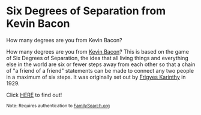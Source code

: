 # Six Degrees of Separation from Kevin Bacon

How many degrees are you from Kevin Bacon?

How many degrees are you from <a href="http://www.baconbros.com/" target="_blank">Kevin Bacon</a>? This is based on the game of Six Degrees of Separation, the idea that all living things and everything else in the world are six or fewer steps away from each other so that a chain of "a friend of a friend" statements can be made to connect any two people in a maximum of six steps. It was originally set out by <a href="https://en.wikipedia.org/wiki/Frigyes_Karinthy" target="_blank">Frigyes Karinthy</a> in 1929.

Click [HERE](https://misbach.github.io/fs-kevinbacon/) to find out!

<sub>Note: Requires authentication to [FamilySearch.org](https://www.familysearch.org)</sub>
